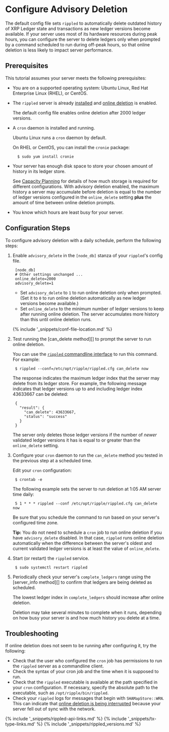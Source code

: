 # Configure Advisory Deletion

The default config file sets `rippled` to automatically delete outdated history of XRP Ledger state and transactions as new ledger versions become available. If your server uses most of its hardware resources during peak hours, you can configure the server to delete ledgers only when prompted by a command scheduled to run during off-peak hours, so that online deletion is less likely to impact server performance.

## Prerequisites

This tutorial assumes your server meets the following prerequisites:

- You are on a supported operating system: Ubuntu Linux, Red Hat Enterprise Linux (RHEL), or CentOS.

- The `rippled` server is already [installed](install-rippled.html) and [online deletion](online-deletion.html) is enabled.

    The default config file enables online deletion after 2000 ledger versions.

- A `cron` daemon is installed and running.

    Ubuntu Linux runs a `cron` daemon by default.

    On RHEL or CentOS, you can install the `cronie` package:

        $ sudo yum install cronie

- Your server has enough disk space to store your chosen amount of history in its ledger store.

    See [Capacity Planning](capacity-planning.html) for details of how much storage is required for different configurations. With advisory deletion enabled, the maximum history a server may accumulate before deletion is equal to the number of ledger versions configured in the `online_delete` setting **plus** the amount of time between online deletion prompts.

- You know which hours are least busy for your server.

## Configuration Steps

To configure advisory deletion with a daily schedule, perform the following steps:

1. Enable `advisory_delete` in the `[node_db]` stanza of your `rippled`'s config file.

        [node_db]
        # Other settings unchanged ...
      	online_delete=2000
      	advisory_delete=1

    - Set `advisory_delete` to `1` to run online deletion only when prompted. (Set it to `0` to run online deletion automatically as new ledger versions become available.)
    - Set `online_delete` to the minimum number of ledger versions to keep after running online deletion. The server accumulates more history than this until online deletion runs.

    {% include '_snippets/conf-file-location.md' %}<!--_ -->

2. Test running the [can_delete method][] to prompt the server to run online deletion.

    You can use the [`rippled` commandline interface](get-started-with-the-rippled-api.html#commandline) to run this command. For example:

        $ rippled --conf=/etc/opt/ripple/rippled.cfg can_delete now

    The response indicates the maximum ledger index that the server may delete from its ledger store. For example, the following message indicates that ledger versions up to and including ledger index 43633667 can be deleted:

        {
          "result": {
            "can_delete": 43633667,
            "status": "success"
          }
        }

    The server only deletes those ledger versions if the number of _newer_ validated ledger versions it has is equal to or greater than the `online_delete` setting.

3. Configure your `cron` daemon to run the `can_delete` method you tested in the previous step at a scheduled time.

    Edit your `cron` configuration:

        $ crontab -e

    The following example sets the server to run deletion at 1:05 AM server time daily:

        5 1 * * * rippled --conf /etc/opt/ripple/rippled.cfg can_delete now

    Be sure that you schedule the command to run based on your server's configured time zone.

    **Tip:** You do not need to schedule a `cron` job to run online deletion if you have `advisory_delete` disabled. In that case, `rippled` runs online deletion automatically when the difference between the server's oldest and current validated ledger versions is at least the value of `online_delete`.

4. Start (or restart) the `rippled` service.

        $ sudo systemctl restart rippled

5. Periodically check your server's `complete_ledgers` range using the [server_info method][] to confirm that ledgers are being deleted as scheduled.

    The lowest ledger index in `complete_ledgers` should increase after online deletion.

    Deletion may take several minutes to complete when it runs, depending on how busy your server is and how much history you delete at a time.

## Troubleshooting

If online deletion does not seem to be running after configuring it, try the following:

- Check that the user who configured the `cron` job has permissions to run the `rippled` server as a commandline client.
- Check the syntax of your cron job and the time when it is supposed to run.
- Check that the `rippled` executable is available at the path specified in your `cron` configuration. If necessary, specify the absolute path to the executable, such as `/opt/ripple/bin/rippled`.
- Check your `rippled` logs for messages that begin with `SHAMapStore::WRN`. This can indicate that [online deletion is being interrupted](online-deletion.html#interrupting-online-deletion) because your server fell out of sync with the network.

<!--{# common link defs #}-->
{% include '_snippets/rippled-api-links.md' %}
{% include '_snippets/tx-type-links.md' %}
{% include '_snippets/rippled_versions.md' %}
